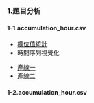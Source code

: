 ### 1.題目分析
#### 1-1.accumulation_hour.csv
* [欄位值統計](https://chat.openai.com/share/79b79838-97b7-40a3-8859-839ab8408540)
* 時間序列視覺化
- [產線一](https://github.com/FelixWuYH/IMBD2023training/blob/main/1.%E9%A1%8C%E7%9B%AE%E5%88%86%E6%9E%90/Line1.png, "Line 1")
- [產線二](https://github.com/FelixWuYH/IMBD2023training/blob/main/1.%E9%A1%8C%E7%9B%AE%E5%88%86%E6%9E%90/Line2.png, "Line 2")
#### 1-2.accumulation_hour.csv

